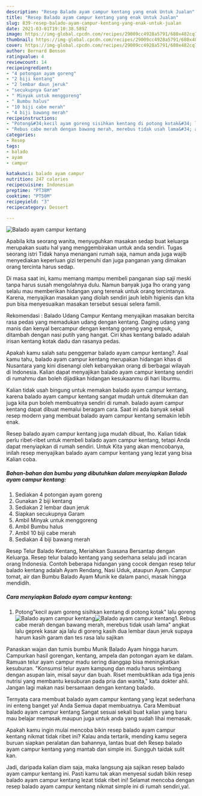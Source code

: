 ```yaml
---
description: "Resep Balado ayam campur kentang yang enak Untuk Jualan"
title: "Resep Balado ayam campur kentang yang enak Untuk Jualan"
slug: 839-resep-balado-ayam-campur-kentang-yang-enak-untuk-jualan
date: 2021-03-01T19:10:38.589Z
image: https://img-global.cpcdn.com/recipes/29009cc4928a5791/680x482cq70/balado-ayam-campur-kentang-foto-resep-utama.jpg
thumbnail: https://img-global.cpcdn.com/recipes/29009cc4928a5791/680x482cq70/balado-ayam-campur-kentang-foto-resep-utama.jpg
cover: https://img-global.cpcdn.com/recipes/29009cc4928a5791/680x482cq70/balado-ayam-campur-kentang-foto-resep-utama.jpg
author: Bernard Benson
ratingvalue: 4
reviewcount: 14
recipeingredient:
- "4 potongan ayam goreng"
- "2 biji kentang"
- "2 lembar daun jeruk"
- "secukupnya Garam"
- " Minyak untuk menggoreng"
- " Bumbu halus"
- "10 biji cabe merah"
- "4 biji bawang merah"
recipeinstructions:
- "Potong&#34;kecil ayam goreng sisihkan kentang di potong kotak&#34; lalu goreng"
- "Rebus cabe merah dengan bawang merah, merebus tidak usah lama&#34; angkat lalu geprek kasar aja lalu di goreng kasih dua lembar daun jeruk supaya harum kasih garam dan tes rasa lalu sajikan"
categories:
- Resep
tags:
- balado
- ayam
- campur

katakunci: balado ayam campur 
nutrition: 247 calories
recipecuisine: Indonesian
preptime: "PT38M"
cooktime: "PT50M"
recipeyield: "3"
recipecategory: Dessert

---
```



![Balado ayam campur kentang](https://img-global.cpcdn.com/recipes/29009cc4928a5791/680x482cq70/balado-ayam-campur-kentang-foto-resep-utama.jpg)

Apabila kita seorang wanita, menyuguhkan masakan sedap buat keluarga merupakan suatu hal yang menggembirakan untuk anda sendiri. Tugas seorang istri Tidak hanya menangani rumah saja, namun anda juga wajib menyediakan keperluan gizi terpenuhi dan juga panganan yang dimakan orang tercinta harus sedap.

Di masa  saat ini, kamu memang mampu membeli panganan siap saji meski tanpa harus susah mengolahnya dulu. Namun banyak juga lho orang yang selalu mau memberikan hidangan yang terenak untuk orang tercintanya. Karena, menyajikan masakan yang diolah sendiri jauh lebih higienis dan kita pun bisa menyesuaikan masakan tersebut sesuai selera famili. 

Rekomendasi : Balado Udang Campur Kentang menyajikan masakan bercita rasa pedas yang memadukan udang dengan kentang. Daging udang yang manis dan kenyal bercampur dengan kentang goreng yang empuk, ditambah dengan nasi putih yang hangat. Ciri khas kentang balado adalah irisan kentang kotak dadu dan rasanya pedas.

Apakah kamu salah satu penggemar balado ayam campur kentang?. Asal kamu tahu, balado ayam campur kentang merupakan hidangan khas di Nusantara yang kini disenangi oleh kebanyakan orang di berbagai wilayah di Indonesia. Kalian dapat menyajikan balado ayam campur kentang sendiri di rumahmu dan boleh dijadikan hidangan kesukaanmu di hari liburmu.

Kalian tidak usah bingung untuk memakan balado ayam campur kentang, karena balado ayam campur kentang sangat mudah untuk ditemukan dan juga kita pun boleh membuatnya sendiri di rumah. balado ayam campur kentang dapat dibuat memalui beragam cara. Saat ini ada banyak sekali resep modern yang membuat balado ayam campur kentang semakin lebih enak.

Resep balado ayam campur kentang juga mudah dibuat, lho. Kalian tidak perlu ribet-ribet untuk membeli balado ayam campur kentang, tetapi Anda dapat menyiapkan di rumah sendiri. Untuk Kita yang akan mencobanya, inilah resep menyajikan balado ayam campur kentang yang lezat yang bisa Kalian coba.

<!--inarticleads1-->

##### Bahan-bahan dan bumbu yang dibutuhkan dalam menyiapkan Balado ayam campur kentang:

1. Sediakan 4 potongan ayam goreng
1. Gunakan 2 biji kentang
1. Sediakan 2 lembar daun jeruk
1. Siapkan secukupnya Garam
1. Ambil  Minyak untuk menggoreng
1. Ambil  Bumbu halus
1. Ambil 10 biji cabe merah
1. Sediakan 4 biji bawang merah


Resep Telur Balado Kentang, Meriahkan Suasana Bersantap dengan Keluarga. Resep telur balado kentang yang sederhana selalu jadi incaran orang Indonesia. Contoh beberapa hidangan yang cocok dengan resep telur balado kentang adalah Ayam Rendang, Nasi Uduk, ataupun Ayam. Campur tomat, air dan Bumbu Balado Ayam Munik ke dalam panci, masak hingga mendidih. 

<!--inarticleads2-->

##### Cara menyiapkan Balado ayam campur kentang:

1. Potong&#34;kecil ayam goreng sisihkan kentang di potong kotak&#34; lalu goreng
<img src="https://img-global.cpcdn.com/steps/af9530f91f0283e5/160x128cq70/balado-ayam-campur-kentang-langkah-memasak-1-foto.jpg" alt="Balado ayam campur kentang"><img src="https://img-global.cpcdn.com/steps/2ff431b039d6aa01/160x128cq70/balado-ayam-campur-kentang-langkah-memasak-1-foto.jpg" alt="Balado ayam campur kentang">1. Rebus cabe merah dengan bawang merah, merebus tidak usah lama&#34; angkat lalu geprek kasar aja lalu di goreng kasih dua lembar daun jeruk supaya harum kasih garam dan tes rasa lalu sajikan


Panaskan wajan dan tumis bumbu Munik Balado Ayam hingga harum. Campurkan hasil gorengan, kentang, ampela dan potongan ayam ke dalam. Ramuan telur ayam campur madu sering dianggap bisa meningkatkan kesuburan. &#34;Konsumsi telur ayam kampung dan madu harus seimbang dengan asupan lain, misal sayur dan buah. Riset membuktikan ada tiga jenis nutrisi yang membantu kesuburan pada pria dan wanita,&#34; kata dokter ahli. Jangan lagi makan nasi bersamaan dengan kentang balado. 

Ternyata cara membuat balado ayam campur kentang yang lezat sederhana ini enteng banget ya! Anda Semua dapat membuatnya. Cara Membuat balado ayam campur kentang Sangat sesuai sekali buat kalian yang baru mau belajar memasak maupun juga untuk anda yang sudah lihai memasak.

Apakah kamu ingin mulai mencoba bikin resep balado ayam campur kentang nikmat tidak ribet ini? Kalau anda tertarik, mending kamu segera buruan siapkan peralatan dan bahannya, lantas buat deh Resep balado ayam campur kentang yang mantab dan simple ini. Sungguh taidak sulit kan. 

Jadi, daripada kalian diam saja, maka langsung aja sajikan resep balado ayam campur kentang ini. Pasti kamu tak akan menyesal sudah bikin resep balado ayam campur kentang lezat tidak ribet ini! Selamat mencoba dengan resep balado ayam campur kentang nikmat simple ini di rumah sendiri,ya!.

